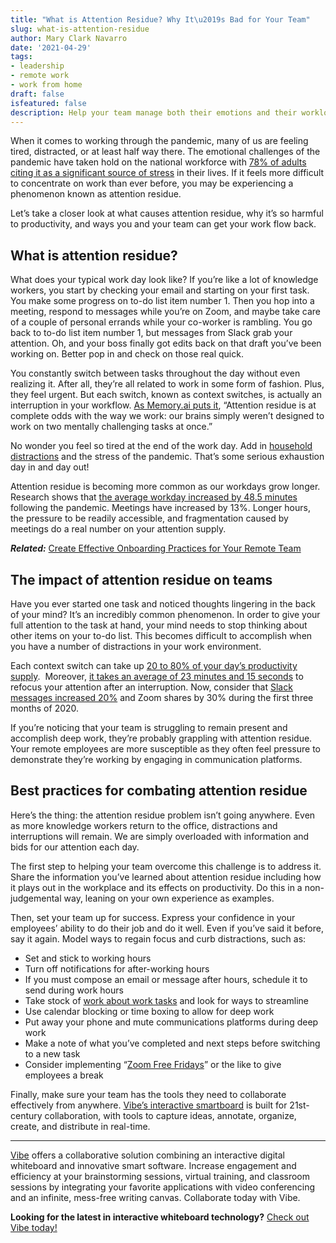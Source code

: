 ```yaml
---
title: "What is Attention Residue? Why It\u2019s Bad for Your Team"
slug: what-is-attention-residue
author: Mary Clark Navarro
date: '2021-04-29'
tags:
- leadership
- remote work
- work from home
draft: false
isfeatured: false
description: Help your team manage both their emotions and their workload by understanding the effects of attention residue.
---
```


When it comes to working through the pandemic, many of us are feeling tired, distracted, or at least half way there. The emotional challenges of the pandemic have taken hold on the national workforce with [78% of adults citing it as a significant source of stress](https://www.apa.org/news/press/releases/stress/2020/report-october) in their lives. If it feels more difficult to concentrate on work than ever before, you may be experiencing a phenomenon known as attention residue.

Let’s take a closer look at what causes attention residue, why it’s so harmful to productivity, and ways you and your team can get your work flow back.

## What is attention residue?

What does your typical work day look like? If you’re like a lot of knowledge workers, you start by checking your email and starting on your first task. You make some progress on to-do list item number 1. Then you hop into a meeting, respond to messages while you’re on Zoom, and maybe take care of a couple of personal errands while your co-worker is rambling. You go back to to-do list item number 1, but messages from Slack grab your attention. Oh, and your boss finally got edits back on that draft you’ve been working on. Better pop in and check on those real quick.

You constantly switch between tasks throughout the day without even realizing it. After all, they’re all related to work in some form of fashion. Plus, they feel urgent. But each switch, known as context switches, is actually an interruption in your workflow. [As Memory.ai puts it](https://memory.ai/timely-blog/attention-residue), “Attention residue is at complete odds with the way we work: our brains simply weren’t designed to work on two mentally challenging tasks at once.”

No wonder you feel so tired at the end of the work day. Add in [household distractions](https://vibe.us/blog/challenges-of-working-from-home-and-how-to-overcome-them/) and the stress of the pandemic. That’s some serious exhaustion day in and day out! 

Attention residue is becoming more common as our workdays grow longer. Research shows that [the average workday increased by 48.5 minutes](https://www.washingtonpost.com/business/2020/08/04/remote-work-longer-days/) following the pandemic. Meetings have increased by 13%. Longer hours, the pressure to be readily accessible, and fragmentation caused by meetings do a real number on your attention supply.

***Related:*** [Create Effective Onboarding Practices for Your Remote Team](https://vibe.us/blog/create-effective-onboarding-practices-for-your-remote-team/)

## The impact of attention residue on teams

Have you ever started one task and noticed thoughts lingering in the back of your mind? It’s an incredibly common phenomenon. In order to give your full attention to the task at hand, your mind needs to stop thinking about other items on your to-do list. This becomes difficult to accomplish when you have a number of distractions in your work environment.

Each context switch can take up [20 to 80% of your day’s productivity supply](https://blog.rescuetime.com/context-switching/).  Moreover, [it takes an average of 23 minutes and 15 seconds](https://www.themuse.com/advice/this-is-nuts-it-takes-nearly-30-minutes-to-refocus-after-you-get-distracted) to refocus your attention after an interruption. Now, consider that [Slack messages increased 20%](https://siliconangle.com/2020/03/26/slack-rockets-past-billion-usage-minutes-per-day-adding-9000-new-customers/) and Zoom shares by 30% during the first three months of 2020.

If you’re noticing that your team is struggling to remain present and accomplish deep work, they’re probably grappling with attention residue. Your remote employees are more susceptible as they often feel pressure to demonstrate they’re working by engaging in communication platforms.

## Best practices for combating attention residue

Here’s the thing: the attention residue problem isn’t going anywhere. Even as more knowledge workers return to the office, distractions and interruptions will remain. We are simply overloaded with information and bids for our attention each day.

The first step to helping your team overcome this challenge is to address it. Share the information you’ve learned about attention residue including how it plays out in the workplace and its effects on productivity. Do this in a non-judgemental way, leaning on your own experience as examples.

Then, set your team up for success. Express your confidence in your employees’ ability to do their job and do it well. Even if you’ve said it before, say it again. Model ways to regain focus and curb distractions, such as:

- Set and stick to working hours
- Turn off notifications for after-working hours
- If you must compose an email or message after hours, schedule it to send during work hours
- Take stock of [work about work tasks](https://vibe.us/blog/the-biggest-threat-to-productivity-is-work-about-work-heres-how-to-fix-it/) and look for ways to streamline
- Use calendar blocking or time boxing to allow for deep work
- Put away your phone and mute communications platforms during deep work
- Make a note of what you’ve completed and next steps before switching to a new task
- Consider implementing “[Zoom Free Fridays](https://www.nytimes.com/2021/03/24/business/citi-zoom-free-fridays.html)” or the like to give employees a break

Finally, make sure your team has the tools they need to collaborate effectively from anywhere. [Vibe’s interactive smartboard](https://vibe.us/lp/scenario-remote/) is built for 21st-century collaboration, with tools to capture ideas, annotate, organize, create, and distribute in real-time.



---

[Vibe](https://vibe.us/) offers a collaborative solution combining an interactive digital whiteboard and innovative smart software. Increase engagement and efficiency at your brainstorming sessions, virtual training, and classroom sessions by integrating your favorite applications with video conferencing and an infinite, mess-free writing canvas. Collaborate today with Vibe.

**Looking for the latest in interactive whiteboard technology?** [Check out Vibe today!](https://vibe.us/order/)
